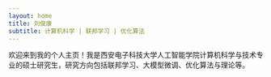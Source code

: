 ```yaml
---
layout: home
title: 刘俊康
subtitle: 计算机科学 | 联邦学习 | 优化算法
---
```


欢迎来到我的个人主页！我是西安电子科技大学人工智能学院计算机科学与技术专业的硕士研究生，研究方向包括联邦学习、大模型微调、优化算法与理论等。
